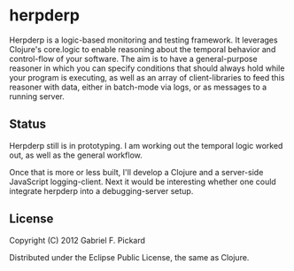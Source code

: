 # herpderp

Herpderp is a logic-based monitoring and testing framework. It leverages Clojure's core.logic to enable reasoning about the temporal behavior and control-flow of your software. The aim is to have a general-purpose reasoner in which you can specify conditions that should always hold while your program is executing, as well as an array of client-libraries to feed this reasoner with data, either in batch-mode via logs, or as messages to a running server.

## Status

Herpderp still is in prototyping. I am working out the temporal logic worked out, as well as the general workflow. 

Once that is more or less built, I'll develop a Clojure and a server-side JavaScript logging-client. Next it would be interesting whether one could integrate herpderp into a debugging-server setup.

## License

Copyright (C) 2012 Gabriel F. Pickard

Distributed under the Eclipse Public License, the same as Clojure.
